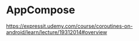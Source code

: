 # AppCompose


https://expressit.udemy.com/course/coroutines-on-android/learn/lecture/19312014#overview
